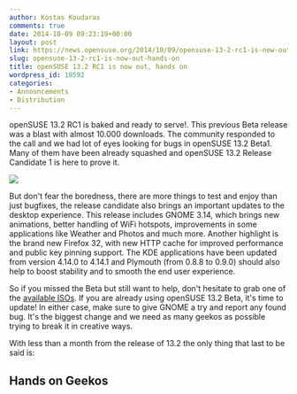 ```yaml
---
author: Kostas Koudaras
comments: true
date: 2014-10-09 09:23:19+00:00
layout: post
link: https://news.opensuse.org/2014/10/09/opensuse-13-2-rc1-is-now-out-hands-on/
slug: opensuse-13-2-rc1-is-now-out-hands-on
title: openSUSE 13.2 RC1 is now out, hands on
wordpress_id: 18592
categories:
- Announcements
- Distribution
---
```




openSUSE 13.2 RC1 is baked and ready to serve!. This previous Beta release was a blast with almost 10.000 downloads. The community responded to the call and we had lot of eyes looking for bugs in openSUSE 13.2 Beta1. Many of them have been already squashed and openSUSE 13.2 Release Candidate 1 is here to prove it.

![](https://lh5.googleusercontent.com/-79TcL-91cec/U7ZNngZgF9I/AAAAAAAAGrY/SdDCpZQ6Lsg/w1093-h820-no/IMG_20140704_070427.jpg)

But don't fear the boredness, there are more things to test and enjoy than just bugfixes, the release candidate also brings an important updates to the desktop experience. This release includes GNOME 3.14, which brings new animations, better handling of WiFi hotspots, improvements in some applications like Weather and Photos and much more. Another highlight is the brand new Firefox 32, with new HTTP cache for improved performance and public key pinning support. The KDE applications have been updated from version 4.14.0 to 4.14.1 and Plymouth (from 0.8.8 to 0.9.0) should also help to boost stability and to smooth the end user experience.

So if you missed the Beta but still want to help, don't hesitate to grab one of the [available ISOs](//software.opensuse.org/developer). If you are already using openSUSE 13.2 Beta, it's time to update! In either case, make sure to give GNOME a try and report any found bug. It's the biggest change and we need as many geekos as possible trying to break it in creative ways.

With less than a month from the release of 13.2 the only thing that last to be said is:






## Hands on Geekos
